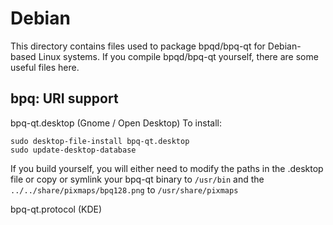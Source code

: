 
Debian
====================
This directory contains files used to package bpqd/bpq-qt
for Debian-based Linux systems. If you compile bpqd/bpq-qt yourself, there are some useful files here.

## bpq: URI support ##


bpq-qt.desktop  (Gnome / Open Desktop)
To install:

	sudo desktop-file-install bpq-qt.desktop
	sudo update-desktop-database

If you build yourself, you will either need to modify the paths in
the .desktop file or copy or symlink your bpq-qt binary to `/usr/bin`
and the `../../share/pixmaps/bpq128.png` to `/usr/share/pixmaps`

bpq-qt.protocol (KDE)

